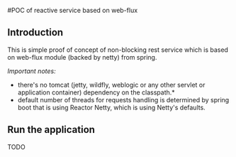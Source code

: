 #POC of reactive service based on web-flux 

Introduction
- 
This is simple proof of concept of non-blocking rest service which is based on web-flux module (backed by netty) from spring. 

*Important notes:* 

- there's no tomcat (jetty, wildfly, weblogic or any other servlet or application container) dependency on the classpath.*
- default number of threads for requests handling is determined by spring boot that is using Reactor Netty, which is using Netty's defaults.


Run the application
-
TODO